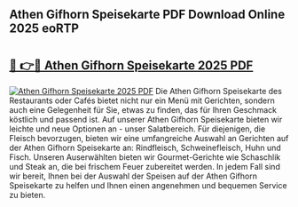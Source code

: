 ## Athen Gifhorn Speisekarte PDF Download Online 2025 eoRTP

# <h2><a href="http://gc9g1wm.nevu.top/?p=Athen+Gifhorn+Speisekarte">🔗 👉🔴 Athen Gifhorn Speisekarte 2025 PDF</a></h2>

[![Athen Gifhorn Speisekarte 2025 PDF](https://i.imgur.com/dBaPXMq.png)](http://gc9g1wm.nevu.top/?p=Athen+Gifhorn+Speisekarte)
Die Athen Gifhorn Speisekarte des Restaurants oder Cafés bietet nicht nur ein Menü mit Gerichten, sondern auch eine Gelegenheit für Sie, etwas zu finden, das für Ihren Geschmack köstlich und passend ist. Auf unserer Athen Gifhorn Speisekarte bieten wir leichte und neue Optionen an - unser Salatbereich. Für diejenigen, die Fleisch bevorzugen, bieten wir eine umfangreiche Auswahl an Gerichten auf der Athen Gifhorn Speisekarte an: Rindfleisch, Schweinefleisch, Huhn und Fisch. Unseren Auserwählten bieten wir Gourmet-Gerichte wie Schaschlik und Steak an, die bei frischem Feuer zubereitet werden. In jedem Fall sind wir bereit, Ihnen bei der Auswahl der Speisen auf der Athen Gifhorn Speisekarte zu helfen und Ihnen einen angenehmen und bequemen Service zu bieten.
